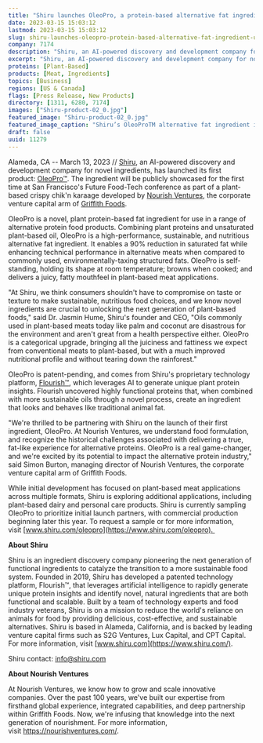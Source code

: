 ```yaml
---
title: "Shiru launches OleoPro, a protein-based alternative fat ingredient to unlock the next generation of plant-based foods"
date: 2023-03-15 15:03:12
lastmod: 2023-03-15 15:03:12
slug: shiru-launches-oleopro-protein-based-alternative-fat-ingredient-unlock-next-generation
company: 7174
description: "Shiru, an AI-powered discovery and development company for novel ingredients, has launched its first product: OleoPro."
excerpt: "Shiru, an AI-powered discovery and development company for novel ingredients, has launched its first product: OleoPro."
proteins: [Plant-Based]
products: [Meat, Ingredients]
topics: [Business]
regions: [US & Canada]
flags: [Press Release, New Products]
directory: [1311, 6280, 7174]
images: ["Shiru-product-02_0.jpg"]
featured_image: "Shiru-product-02_0.jpg"
featured_image_caption: "Shiru’s OleoProTM alternative fat ingredient is structured and solid at room temperature, designed to replicate the performance of conventional animal fat"
draft: false
uuid: 11279
---
```

Alameda, CA -- March 13, 2023 // [Shiru](https://www.shiru.com/), an
AI-powered discovery and development company for novel ingredients, has
launched its first product: [OleoPro™](https://www.shiru.com/oleopro/).
The ingredient will be publicly showcased for the first time at San
Francisco's Future Food-Tech conference as part of a plant-based crispy
chik'n karaage developed by [Nourish
Ventures](https://nourishventures.com/), the corporate venture capital
arm of [Griffith Foods](https://griffithfoods.com/). 

OleoPro is a novel, plant protein-based fat ingredient for use in a
range of alternative protein food products. Combining plant proteins and
unsaturated plant-based oil, OleoPro is a high-performance, sustainable,
and nutritious alternative fat ingredient. It enables a 90% reduction in
saturated fat while enhancing technical performance in alternative meats
when compared to commonly used, environmentally-taxing structured fats.
OleoPro is self-standing, holding its shape at room temperature; browns
when cooked; and delivers a juicy, fatty mouthfeel in plant-based meat
applications. 

"At Shiru, we think consumers shouldn't have to compromise on taste or
texture to make sustainable, nutritious food choices, and we know novel
ingredients are crucial to unlocking the next generation of plant-based
foods," said Dr. Jasmin Hume, Shiru's founder and CEO, "Oils commonly
used in plant-based meats today like palm and coconut are disastrous for
the environment and aren't great from a health perspective either.
OleoPro is a categorical upgrade, bringing all the juiciness and
fattiness we expect from conventional meats to plant-based, but with a
much improved nutritional profile and without tearing down the
rainforest."

OleoPro is patent-pending, and comes from Shiru's proprietary technology
platform, [Flourish™](https://www.shiru.com/approach/), which leverages
AI to generate unique plant protein insights. Flourish uncovered highly
functional proteins that, when combined with more sustainable oils
through a novel process, create an ingredient that looks and behaves
like traditional animal fat.

​​"We're thrilled to be partnering with Shiru on the launch of their first
ingredient, OleoPro. At Nourish Ventures, we understand food
formulation, and recognize the historical challenges associated with
delivering a true, fat-like experience for alternative proteins. OleoPro
is a real game-changer, and we're excited by its potential to impact the
alternative protein industry," said Simon Burton, managing director of
Nourish Ventures, the corporate venture capital arm of Griffith Foods.

While initial development has focused on plant-based meat applications
across multiple formats, Shiru is exploring additional applications,
including plant-based dairy and personal care products. Shiru is
currently sampling OleoPro to prioritize initial launch partners, with
commercial production beginning later this year. To request a sample or
for more information,
visit [www.shiru.com/oleopro](https://www.shiru.com/oleopro). 

**About Shiru**

Shiru is an ingredient discovery company pioneering the next generation
of functional ingredients to catalyze the transition to a more
sustainable food system. Founded in 2019, Shiru has developed a patented
technology platform, Flourish™, that leverages artificial intelligence
to rapidly generate unique protein insights and identify novel, natural
ingredients that are both functional and scalable. Built by a team of
technology experts and food industry veterans, Shiru is on a mission to
reduce the world's reliance on animals for food by providing delicious,
cost-effective, and sustainable alternatives. Shiru is based in Alameda,
California, and is backed by leading venture capital firms such as S2G
Ventures, Lux Capital, and CPT Capital. For more information,
visit [www.shiru.com](https://www.shiru.com/).

Shiru contact: <info@shiru.com> 

**About Nourish Ventures**

At Nourish Ventures, we know how to grow and scale innovative companies.
Over the past 100 years, we've built our expertise from firsthand global
experience, integrated capabilities, and deep partnership within
Griffith Foods. Now, we're infusing that knowledge into the next
generation of nourishment. For more information,
visit <https://nourishventures.com/>.
